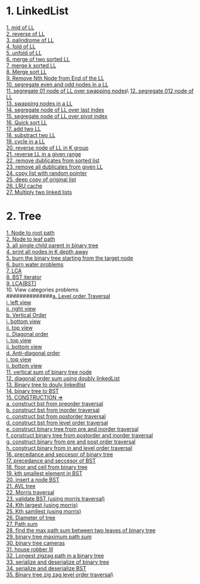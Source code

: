 # 1. LinkedList
[1. mid of LL](https://leetcode.com/problems/middle-of-the-linked-list/)\
[2. reverse of LL](https://leetcode.com/problems/reverse-linked-list/)\
[3. palindrome of LL](https://leetcode.com/problems/palindrome-linked-list/)\
[4. fold of LL](https://leetcode.com/problems/reorder-list/)\
[5. unfold of LL](https://www.geeksforgeeks.org/program-to-unfold-a-folded-linked-list/)\
[6. merge of two sorted LL](https://leetcode.com/problems/merge-two-sorted-lists/)\
[7. merge k sorted LL](https://leetcode.com/problems/merge-k-sorted-lists/)\
[8. Merge sort LL](https://leetcode.com/problems/sort-list/)\
[9. Remove Nth Node from End of the LL]( https://leetcode.com/problems/remove-nth-node-from-end-of-list/submissions/)\
[10. segregate even and odd nodes in a LL](https://leetcode.com/problems/odd-even-linked-list/)\
[11. segregate 01 node of LL over swapping nodes](https://www.pepcoding.com/resources/data-structures-and-algorithms-in-java-levelup/linked-list/segregate-01-node-of-linkedlist-over-swapping-nodes/ojquestion#!)\
[12. segregate 012 node of LL](https://practice.geeksforgeeks.org/problems/given-a-linked-list-of-0s-1s-and-2s-sort-it/1)\
[13. swapping nodes in a LL](https://leetcode.com/problems/swapping-nodes-in-a-linked-list/)\
[14. segregate node of LL over last index]()\
[15. segregate node of LL over pivot index](https://www.pepcoding.com/resources/data-structures-and-algorithms-in-java-levelup/linked-list/segregate-node-of-linkedlist-over-pivot-index/ojquestion)\
[16. Quick sort LL](https://practice.geeksforgeeks.org/problems/quick-sort-on-linked-list/1/)\
[17. add two LL](https://leetcode.com/problems/add-two-numbers/)\
[18. substract two LL](https://practice.geeksforgeeks.org/problems/subtraction-in-linked-list/1/)\
[19. cycle in a LL](https://leetcode.com/problems/linked-list-cycle/)\
[20. reverse node of LL in K group](https://leetcode.com/problems/reverse-nodes-in-k-group/)\
[21. reverse LL in a given range](https://leetcode.com/problems/reverse-linked-list-ii/)\
[22. remove dublicates from sorted list](https://leetcode.com/problems/remove-duplicates-from-sorted-list/)\
[23. remove all dublicates from given LL](https://leetcode.com/problems/remove-duplicates-from-sorted-list-ii/description/)\
[24. copy list with random pointer](https://leetcode.com/problems/copy-list-with-random-pointer/)\
[25. deep copy of original list](https://practice.geeksforgeeks.org/problems/clone-a-linked-list-with-next-and-random-pointer/1)\
[26. LRU cache](https://leetcode.com/problems/lru-cache/)\
[27. Multiply two linked lists](https://practice.geeksforgeeks.org/problems/multiply-two-linked-lists/1/)

# 2. Tree
[1. Node to root path]()\
[2. Node to leaf path]()\
[3. all single child parent in binary tree]()\
[4. print all nodes in K depth away]()\
[5. burn the binary tree starting from the target node]()\
[6. burn water problems]()\
[7. LCA]()\
[8. BST iterator]()\
[9. LCA(BST)]()\
10. View categories problems\
  ##############[a. Level order Traversal]()\
    [i. left view]()\
    [ii. right view]()\
  [b. Vertical Order]()\
    [i. bottom view]()\
    [ii. top view]()\
  [c. Diagonal order]()\
    [i. top view ]()\
    [ii. bottom view]()\
  [d. Anti-diagonal order]()\
    [i. top view ]()\
    [ii. bottom view ]()\
[11. vertical sum of binary tree node]()\
[12. diagonal order sum using doubly linkedList]()\
[13. Binary tree to douly linkedlist]()\
[14. binary tree  to BST]()\
[15. CONSTRUCTION =>]()\
[  a. construct bst from preorder traversal]()\
[  b. construct bst from inorder traversal]()\
[  c. construct bst from postorder traversal]()\
[  d. construct bst from level order traversal]()\
[  e. construct binary tree from pre and inorder traversal]()\
[  f. construct binary tree from postorder and inorder traversal]()\
[  g. construct binary from pre and post order traversal]()\
[  h. construct binary from in and level order traversal]()\
[16. precedance and seccesor of binary tree]()\
[17. precedance and seccesor of BST]()\
[18. floor and ceil from binary tree]()\
[19. kth smallest element in BST]()\
[20. insert a node BST]()\
[21. AVL tree]()\
[22. Morris traversal]()\
[23. validate BST (using morris traversal)]()\
[24. Kth largest (using morris)]()\
[25. Kth samllest (using morris)]()\
[26. Diameter of tree]()\
[27. Path sum]()\
[28. find the max path sum between two leaves of binary tree]()\
[29. binary tree maximum path sum]()\
[30. binary tree cameras]()\
[31. house robber III]()\
[32. Longest zigzag path in a binary tree]()\
[33. serialize and deserialize of binary tree]()\
[34. serialize and deserialize BST]()\
[35. Binary tree zig zag level order traversal]()\
